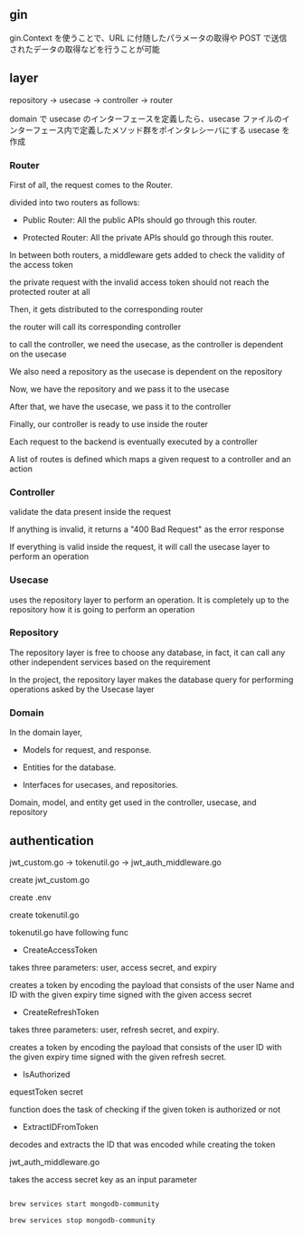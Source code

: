 ## gin

gin.Context を使うことで、URL に付随したパラメータの取得や POST で送信されたデータの取得などを行うことが可能

## layer

repository -> usecase -> controller -> router

domain で usecase のインターフェースを定義したら、usecase ファイルのインターフェース内で定義したメソッド群をポインタレシーバにする usecase を作成

### Router

First of all, the request comes to the Router.

divided into two routers as follows:

- Public Router: All the public APIs should go through this router.

- Protected Router: All the private APIs should go through this router.

In between both routers, a middleware gets added to check the validity of the access token

the private request with the invalid access token should not reach the protected router at all

Then, it gets distributed to the corresponding router

the router will call its corresponding controller

to call the controller, we need the usecase, as the controller is dependent on the usecase

We also need a repository as the usecase is dependent on the repository

Now, we have the repository and we pass it to the usecase

After that, we have the usecase, we pass it to the controller

Finally, our controller is ready to use inside the router

Each request to the backend is eventually executed by a controller

A list of routes is defined which maps a given request to a controller and an action

### Controller

validate the data present inside the request

If anything is invalid, it returns a "400 Bad Request" as the error response

If everything is valid inside the request, it will call the usecase layer to perform an operation

### Usecase

uses the repository layer to perform an operation. It is completely up to the repository how it is going to perform an operation

### Repository

The repository layer is free to choose any database, in fact, it can call any other independent services based on the requirement

In the project, the repository layer makes the database query for performing operations asked by the Usecase layer

### Domain

In the domain layer,

- Models for request, and response.

- Entities for the database.

- Interfaces for usecases, and repositories.

Domain, model, and entity get used in the controller, usecase, and repository

## authentication

jwt_custom.go -> tokenutil.go -> jwt_auth_middleware.go

create jwt_custom.go

create .env

create tokenutil.go

tokenutil.go have following func

- CreateAccessToken

takes three parameters: user, access secret, and expiry

creates a token by encoding the payload that consists of the user Name and ID with the given expiry time signed with the given access secret

- CreateRefreshToken

takes three parameters: user, refresh secret, and expiry.

creates a token by encoding the payload that consists of the user ID with the given expiry time signed with the given refresh secret.

- IsAuthorized

equestToken secret

function does the task of checking if the given token is authorized or not

- ExtractIDFromToken

decodes and extracts the ID that was encoded while creating the token

jwt_auth_middleware.go

takes the access secret key as an input parameter

```sh

brew services start mongodb-community

brew services stop mongodb-community

```

